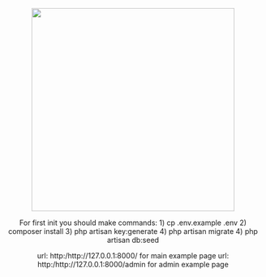 <p align="center"><a href="https://laravel.com" target="_blank"><img src="https://raw.githubusercontent.com/laravel/art/master/logo-lockup/5%20SVG/2%20CMYK/1%20Full%20Color/laravel-logolockup-cmyk-red.svg" width="400"></a></p>

<p align="center">
 For first init you should  make commands:
 1) cp .env.example .env
 2) composer install
 3) php artisan key:generate
 4) php artisan migrate
4) php artisan db:seed
</p>

<p align="center">
    url: http:/http://127.0.0.1:8000/ for main example page
    url: http:/http://127.0.0.1:8000/admin for admin example page
</p>

